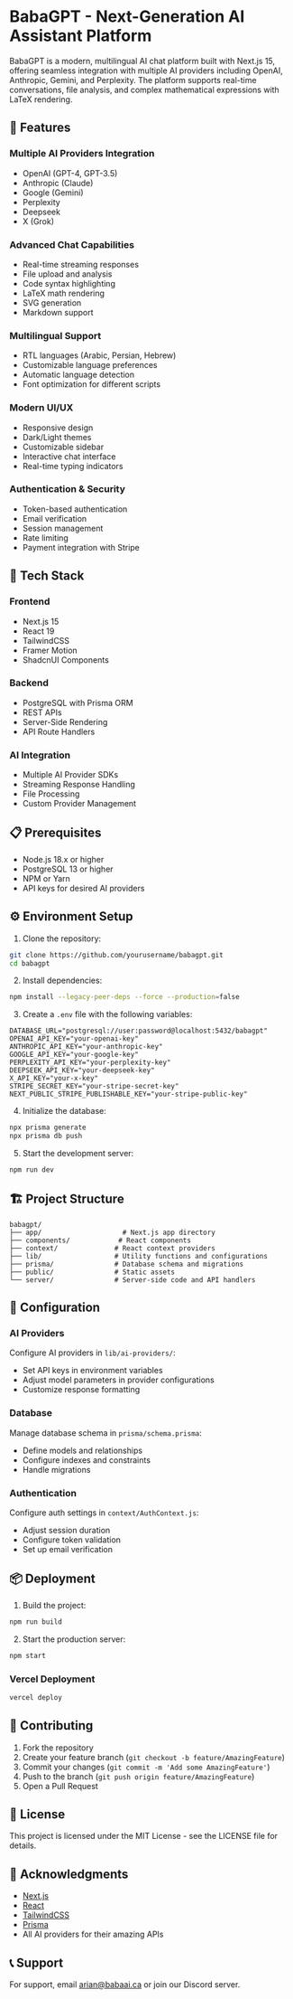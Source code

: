 # BabaGPT - Next-Generation AI Assistant Platform

BabaGPT is a modern, multilingual AI chat platform built with Next.js 15, offering seamless integration with multiple AI providers including OpenAI, Anthropic, Gemini, and Perplexity. The platform supports real-time conversations, file analysis, and complex mathematical expressions with LaTeX rendering.

## 🌟 Features

### Multiple AI Providers Integration

- OpenAI (GPT-4, GPT-3.5)
- Anthropic (Claude)
- Google (Gemini)
- Perplexity
- Deepseek
- X (Grok)

### Advanced Chat Capabilities

- Real-time streaming responses
- File upload and analysis
- Code syntax highlighting
- LaTeX math rendering
- SVG generation
- Markdown support

### Multilingual Support

- RTL languages (Arabic, Persian, Hebrew)
- Customizable language preferences
- Automatic language detection
- Font optimization for different scripts

### Modern UI/UX

- Responsive design
- Dark/Light themes
- Customizable sidebar
- Interactive chat interface
- Real-time typing indicators

### Authentication & Security

- Token-based authentication
- Email verification
- Session management
- Rate limiting
- Payment integration with Stripe

## 🚀 Tech Stack

### Frontend

- Next.js 15
- React 19
- TailwindCSS
- Framer Motion
- ShadcnUI Components

### Backend

- PostgreSQL with Prisma ORM
- REST APIs
- Server-Side Rendering
- API Route Handlers

### AI Integration

- Multiple AI Provider SDKs
- Streaming Response Handling
- File Processing
- Custom Provider Management

## 📋 Prerequisites

- Node.js 18.x or higher
- PostgreSQL 13 or higher
- NPM or Yarn
- API keys for desired AI providers

## ⚙️ Environment Setup

1. Clone the repository:

```bash
git clone https://github.com/yourusername/babagpt.git
cd babagpt
```

2. Install dependencies:

```bash
npm install --legacy-peer-deps --force --production=false
```

3. Create a `.env` file with the following variables:

```env
DATABASE_URL="postgresql://user:password@localhost:5432/babagpt"
OPENAI_API_KEY="your-openai-key"
ANTHROPIC_API_KEY="your-anthropic-key"
GOOGLE_API_KEY="your-google-key"
PERPLEXITY_API_KEY="your-perplexity-key"
DEEPSEEK_API_KEY="your-deepseek-key"
X_API_KEY="your-x-key"
STRIPE_SECRET_KEY="your-stripe-secret-key"
NEXT_PUBLIC_STRIPE_PUBLISHABLE_KEY="your-stripe-public-key"
```

4. Initialize the database:

```bash
npx prisma generate
npx prisma db push
```

5. Start the development server:

```bash
npm run dev
```

## 🏗️ Project Structure

```
babagpt/
├── app/                    # Next.js app directory
├── components/            # React components
├── context/              # React context providers
├── lib/                  # Utility functions and configurations
├── prisma/               # Database schema and migrations
├── public/               # Static assets
└── server/               # Server-side code and API handlers
```

## 🔧 Configuration

### AI Providers

Configure AI providers in `lib/ai-providers/`:

- Set API keys in environment variables
- Adjust model parameters in provider configurations
- Customize response formatting

### Database

Manage database schema in `prisma/schema.prisma`:

- Define models and relationships
- Configure indexes and constraints
- Handle migrations

### Authentication

Configure auth settings in `context/AuthContext.js`:

- Adjust session duration
- Configure token validation
- Set up email verification

## 📦 Deployment

1. Build the project:

```bash
npm run build
```

2. Start the production server:

```bash
npm start
```

### Vercel Deployment

```bash
vercel deploy
```

## 🤝 Contributing

1. Fork the repository
2. Create your feature branch (`git checkout -b feature/AmazingFeature`)
3. Commit your changes (`git commit -m 'Add some AmazingFeature'`)
4. Push to the branch (`git push origin feature/AmazingFeature`)
5. Open a Pull Request

## 📄 License

This project is licensed under the MIT License - see the LICENSE file for details.

## 🙏 Acknowledgments

- [Next.js](https://nextjs.org/)
- [React](https://reactjs.org/)
- [TailwindCSS](https://tailwindcss.com/)
- [Prisma](https://www.prisma.io/)
- All AI providers for their amazing APIs

## 📞 Support

For support, email arian@babaai.ca or join our Discord server.
